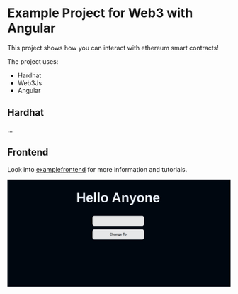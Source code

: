 # Example Project for Web3 with Angular

This project shows how you can interact with ethereum smart contracts!

The project uses: 
- Hardhat
- Web3Js
- Angular

## Hardhat

...

## Frontend

Look into [examplefrontend](./examplefrontend/README.md) for more information and tutorials.

![example](./example.png)
